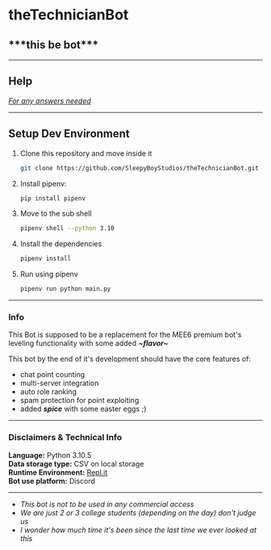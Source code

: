 # theTechnicianBot

## **\*\*\*this be bot\*\*\***

---

## Help

*[For any answers needed](https://stackoverflow.com/)*

---

## Setup Dev Environment

1. Clone this repository and move inside it

    ``` bash
    git clone https://github.com/SleepyBoyStudios/theTechnicianBot.git && cd theTechnicianBot/
    ```

2. Install pipenv:

    ``` bash
    pip install pipenv
    ```

3. Move to the sub shell

    ``` bash
    pipenv shell --python 3.10
    ```

4. Install the dependencies

    ``` bash
    pipenv install
    ```

5. Run using pipenv

    ``` bash
    pipenv run python main.py
    ```

---

### Info

This Bot is supposed to be a replacement for the MEE6 premium bot's leveling functionality with some added ***\~flavor\~***

This bot by the end of it's development should have the core features of:

- chat point counting
- multi-server integration
- auto role ranking
- spam protection for point exploiting
- added ***spice*** with some easter eggs ;)

---

### Disclaimers & Technical Info

**Language:** Python 3.10.5  
**Data storage type:** CSV on local storage  
**Runtime Environment:** [Repl.it](https://replit.com/)  
**Bot use platform:** Discord  

---

- *This bot is not to be used in any commercial access*  
- *We are just 2 or 3 college students (depending on the day) don't judge us*  
- *I wonder how much time it's been since the last time we ever looked at this*
